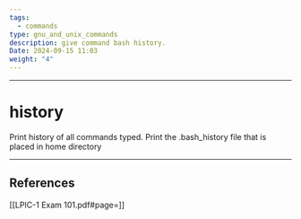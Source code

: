 ```yaml
---
tags:
  - commands
type: gnu_and_unix_commands
description: give command bash history.
Date: 2024-09-15 11:03
weight: "4"
---
```


___
# history

Print history of all commands typed.
Print the .bash_history file that is placed in home directory

___
## References
[[LPIC-1 Exam 101.pdf#page=]]